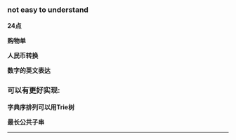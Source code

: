 ### not easy to understand
**24点**

**购物单**

**人民币转换**

**数字的英文表达**

### 可以有更好实现:
**字典序排列可以用Trie树**

**最长公共子串**

****